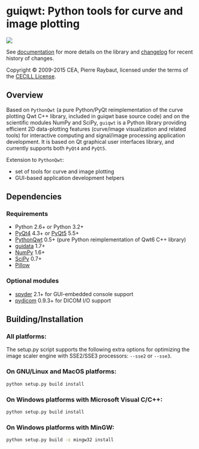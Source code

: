 # guiqwt: Python tools for curve and image plotting

<img src="http://pythonhosted.org/guiqwt/_images/panorama.png">

See [documentation](https://guiqwt.readthedocs.io/en/latest/) for more details on 
the library and [changelog](CHANGELOG.md) for recent history of changes.

Copyright © 2009-2015 CEA, Pierre Raybaut, licensed under the terms of the 
[CECILL License](Licence_CeCILL_V2-en.txt).


## Overview

Based on ``PythonQwt`` (a pure Python/PyQt reimplementation of the curve 
plotting Qwt C++ library, included in guiqwt base source code) and on the 
scientific modules NumPy and SciPy, ``guiqwt`` is a Python library providing 
efficient 2D data-plotting features (curve/image visualization and related 
tools) for interactive computing and signal/image processing application 
development. It is based on Qt graphical user interfaces library, and 
currently supports both ``PyQt4`` and ``PyQt5``.

Extension to ``PythonQwt``:

* set of tools for curve and image plotting
* GUI-based application development helpers


## Dependencies

### Requirements

- Python 2.6+ or Python 3.2+
- [PyQt4](https://pypi.python.org/pypi/PyQt4) 4.3+ or [PyQt5](https://pypi.python.org/pypi/PyQt5) 5.5+
- [PythonQwt](https://pypi.python.org/pypi/PythonQwt) 0.5+ (pure Python reimplementation of Qwt6 C++ library)
- [guidata](https://pypi.python.org/pypi/guidata) 1.7+
- [NumPy](https://pypi.python.org/pypi/NumPy) 1.6+
- [SciPy](https://pypi.python.org/pypi/SciPy) 0.7+
- [Pillow](https://pypi.python.org/pypi/Pillow)

### Optional modules
        
- [spyder](https://pypi.python.org/pypi/spyder) 2.1+ for GUI-embedded console support
- [pydicom](https://pypi.python.org/pypi/pydicom) 0.9.3+ for DICOM I/O support


## Building/Installation

### All platforms:
        
The setup.py script supports the following extra options for 
optimizing the image scaler engine with SSE2/SSE3 processors: 
``--sse2`` or ``--sse3``.

### On GNU/Linux and MacOS platforms:

```bash
python setup.py build install
```

### On Windows platforms with Microsoft Visual C/C++:
        
```cmd
python setup.py build install
```
    
### On Windows platforms with MinGW:
        
```cmd
python setup.py build -c mingw32 install
```
